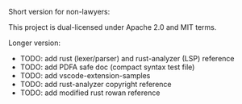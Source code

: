 Short version for non-lawyers:

This project is dual-licensed under Apache 2.0 and MIT
terms.

Longer version:

- TODO: add rust (lexer/parser) and rust-analyzer (LSP) reference
- TODO: add PDFA safe doc (compact syntax test file)
- TODO: add vscode-extension-samples
- TODO: add rust-analyzer copyright reference
- TODO: add modified rust rowan reference

